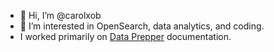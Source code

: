 - 👋 Hi, I’m @carolxob
- 👀 I’m interested in OpenSearch, data analytics, and coding.
- I worked primarily on [Data Prepper](https://opensearch.org/docs/latest/data-prepper/index/) documentation.

<!---
carolxob/carolxob is a ✨ special ✨ repository because its `README.md` (this file) appears on your GitHub profile.
You can click the Preview link to take a look at your changes.
--->
